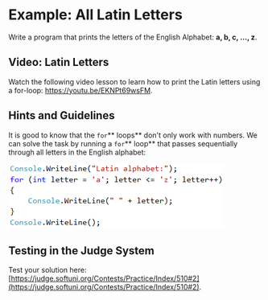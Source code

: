 # Example: All Latin Letters

Write a program that prints the letters of the English Alphabet: **a, b, c, …, z**.

## Video: Latin Letters

Watch the following video lesson to learn how to print the Latin letters using a for-loop: https://youtu.be/EKNPt69wsFM.

## Hints and Guidelines

It is good to know that the `for`\*\* loops\*\* don't only work with numbers. We can solve the task by running a `for`\*\* loop\*\* that passes sequentially through all letters in the English alphabet:

![](../../../../assets/chapter-5-images/03.Latin-letters-01.png)

## Testing in the Judge System

Test your solution here: [https://judge.softuni.org/Contests/Practice/Index/510#2](https://judge.softuni.org/Contests/Practice/Index/510#2).
